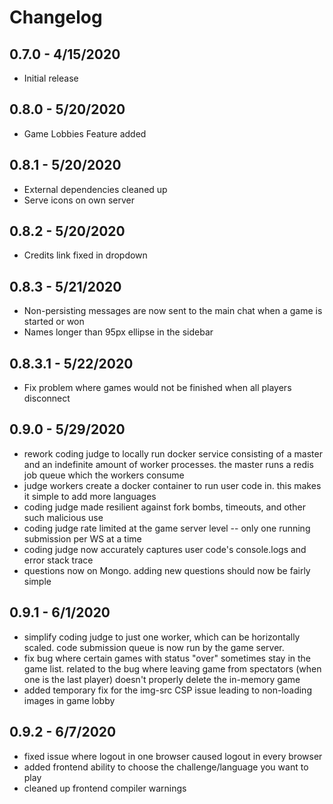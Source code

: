 # Changelog

## 0.7.0 - 4/15/2020

  * Initial release

## 0.8.0 - 5/20/2020

  * Game Lobbies Feature added

## 0.8.1 - 5/20/2020

  * External dependencies cleaned up
  * Serve icons on own server

## 0.8.2 - 5/20/2020

  * Credits link fixed in dropdown

## 0.8.3 - 5/21/2020

  * Non-persisting messages are now sent to the main chat when a game is started or won
  * Names longer than 95px ellipse in the sidebar

## 0.8.3.1 - 5/22/2020

  * Fix problem where games would not be finished when all players disconnect

## 0.9.0 - 5/29/2020

  * rework coding judge to locally run docker service consisting of a master and an indefinite amount of worker processes. the master runs a redis job queue which the workers consume
  * judge workers create a docker container to run user code in. this makes it simple to add more languages
  * coding judge made resilient against fork bombs, timeouts, and other such malicious use
  * coding judge rate limited at the game server level -- only one running submission per WS at a time
  * coding judge now accurately captures user code's console.logs and error stack trace
  * questions now on Mongo. adding new questions should now be fairly simple

## 0.9.1 - 6/1/2020

  * simplify coding judge to just one worker, which can be horizontally scaled. code submission queue is now run by the game server.
  * fix bug where certain games with status "over" sometimes stay in the game list. related to the bug where leaving game from spectators (when one is the last player) doesn't properly delete the in-memory game
  * added temporary fix for the img-src CSP issue leading to non-loading images in game lobby

## 0.9.2 - 6/7/2020

  * fixed issue where logout in one browser caused logout in every browser
  * added frontend ability to choose the challenge/language you want to play
  * cleaned up frontend compiler warnings
